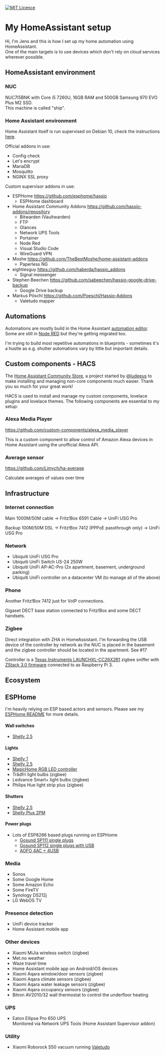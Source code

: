 [![MIT Licence](https://badges.frapsoft.com/os/mit/mit.svg?v=103)](https://opensource.org/licenses/mit-license.php)

# My HomeAssistant setup

Hi, I'm Jens and this is how I set up my home automation using HomeAssistant.  
One of the main targets is to use devices which don't rely on cloud services wherever possible.

## HomeAssistant environment

### NUC

NUC7I5BNK with Core i5 7260U, 16GB RAM and 500GB Samsung 970 EVO Plus M2 SSD.  
This machine is called "ship".

### Home Assistant environment

Home Assistant itself is run supervised on Debian 10, check the instructions [here](https://github.com/home-assistant/architecture/blob/master/adr/0014-home-assistant-supervised.md).

Official addons in use:
* Config check  
* Let's encrypt  
* MariaDB  
* Mosquitto  
* NGINX SSL proxy

Custom supervisor addons in use:
* ESPHome https://github.com/esphome/hassio
  * ESPHome dashboard
* Home Assistant Community Addons https://github.com/hassio-addons/repository  
  * Bitwarden (Vaultwarden)
  * FTP
  * Glances
  * Network UPS Tools
  * Portainer
  * Node Red
  * Visual Studio Code
  * WireGuard VPN
* Moshe https://github.com/TheBestMoshe/home-assistant-addons  
  * Paperless NG
* eightiesguy https://github.com/haberda/hassio_addons  
  * Signal messenger
* Stephen Beechen https://github.com/sabeechen/hassio-google-drive-backup  
  * Google Drive backup
* Markus Pöschl https://github.com/Poeschl/Hassio-Addons  
  * Valetudo mapper

## Automations

Automations are mostly build in the Home Assistant [automation editor](automations.yaml). Some are still in [Node RED](https://nodered.org/) but they're getting migrated too.

I'm trying to build most repetitive automations in blueprints - sometimes it's a hustle as e.g. shutter automations vary by little but important details.

## Custom components - HACS

The [Home Assistant Community Store](https://hacs.xyz/), a project started by [@ludeeus](https://twitter.com/ludeeus) to make installing and managing non-core components much easier. Thank you so much for your great work!

HACS is used to install and manage my custom components, lovelace plugins and lovelace themes.
The following components are essential to my setup:

### Alexa Media Player

https://github.com/custom-components/alexa_media_player

This is a custom component to allow control of Amazon Alexa devices in Home Assistant using the unofficial Alexa API.

### Average sensor

https://github.com/Limych/ha-average

Calculate averages of values over time

## Infrastructure

### Internet connection

Main 1000M/50M cable -> Fritz!Box 6591 Cable -> UniFi USG Pro

Backup 100M/50M DSL -> Fritz!Box 7412 (PPPoE passthrough only) -> UniFi USG Pro

### Network

* Ubiquiti UniFi USG Pro
* Ubiquiti UniFi Switch US-24 250W
* Ubiquiti UniFi AP-AC-Pro (2x apartment, basement, underground parking)
* Ubiquiti UniFi controller on a datacenter VM (to manage all of the above)

### Phone

Another Fritz!Box 7412 just for VoIP connections.

Gigaset DECT base station connected to Fritz!Box and some DECT handsets.

### Zigbee

Direct integration with ZHA in HomeAssistant. I'm forwarding the USB device of the controller by network as the NUC is placed in the basement and the zigbee controller should be located in the apartment. See #17

Controller is a [Texas Instruments LAUNCHXL-CC26X2R1](http://www.ti.com/tool/LAUNCHXL-CC26X2R1) zigbee sniffer with [ZStack 3.0 firmware](https://github.com/Koenkk/Z-Stack-firmware/blob/master/coordinator/Z-Stack_3.x.0/bin/CC26X2R1_20200417.zip) connected to as Raspberry Pi 3.

## Ecosystem

## ESPHome

I'm heavily relying on ESP based actors and sensors. Please see my [ESPHome README](esphome/) for more details.

#### Wall switches

* [Shelly 2.5](https://shelly.cloud/products/shelly-25-smart-home-automation-relay/)

#### Lights

* [Shelly 1](https://shelly.cloud/products/shelly-1-smart-home-automation-relay/)
* [Shelly 2.5](https://shelly.cloud/products/shelly-25-smart-home-automation-relay/)
* [MagicHome RGB LED controller](https://tasmota.github.io/docs/devices/MagicHome-LED-strip-controller/)
* Trådfri light bulbs (zigbee)
* Ledvance Smart+ light bulbs (zigbee)
* Philips Hue light strip plus (zigbee)

#### Shutters

* [Shelly 2.5](https://shelly.cloud/products/shelly-25-smart-home-automation-relay/)
* [Shelly Plus 2PM](https://www.shelly.cloud/en/products/shop/shelly-plus-2-pm)

#### Power plugs

* Lots of ESP8266 based plugs running on ESPHome
  + [Gosund SP111 single plugs](https://templates.blakadder.com/gosund_SP111.html)
  + [Gosund SP112 single plugs with USB](https://templates.blakadder.com/gosund_SP112.html)
  + [AOFO 4AC + 4USB](https://templates.blakadder.com/aofo_4AC4USB.html)

### Media

* Sonos
* Some Google Home
* Some Amazon Echo
* Some FireTV
* Synology DS212j
* LG WebOS TV

### Presence detection

* UniFi device tracker
* Home Assistant mobile app

### Other devices

* Xiaomi MiJia wireless switch (zigbee)
* Met.no weather
* Waze travel time
* Home Assistant mobile app on Android/iOS devices
* Xiaomi Aqara window/door sensors (zigbee)
* Xiaomi Aqara climate sensors (zigbee)
* Xiaomi Aqara water leakage sensors (zigbee)
* Xiaomi Aqara occupancy sensors (zigbee)
* Bitron AV2010/32 wall thermostat to control the underfloor heating

### UPS

* Eaton Ellipse Pro 650 UPS  
  Monitored via Network UPS Tools (Home Assistant Supervisor addon)

### Utility

* Xiaomi Roborock S50 vacuum running [Valetudo](https://github.com/Hypfer/Valetudo)
